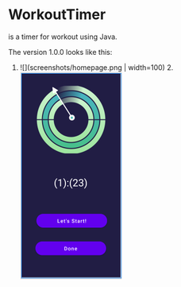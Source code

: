 # WorkoutTimer
is a timer for workout using Java.

The version 1.0.0 looks like this:
1. ![](screenshots/homepage.png | width=100)
2.![](screenshots/start.png)


